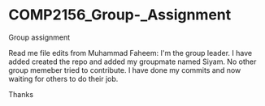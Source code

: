 # COMP2156_Group-_Assignment
Group assignment


Read me file edits from Muhammad Faheem:
I'm the group leader. I have added created the repo and added my groupmate named Siyam. No other group memeber tried to contribute.
I have done my commits and now waiting for others to do their job. 

Thanks
